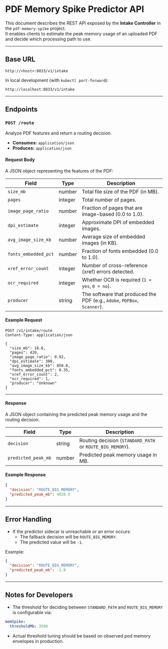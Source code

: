 # PDF Memory Spike Predictor API

This document describes the REST API exposed by the **Intake Controller** in the `pdf-memory-spike` project.  
It enables clients to estimate the peak memory usage of an uploaded PDF and decide which processing path to use.

---

## Base URL
```
http://<host>:8033/v1/intake
```

In local development (with `kubectl port-forward`):
```
http://localhost:8033/v1/intake
```

---

## Endpoints

### `POST /route`

Analyze PDF features and return a routing decision.

- **Consumes:** `application/json`
- **Produces:** `application/json`

#### Request Body
A JSON object representing the features of the PDF:

| Field                | Type    | Description                                                                 |
|---------------------|---------|-----------------------------------------------------------------------------|
| `size_mb`           | number  | Total file size of the PDF (in MB).                                         |
| `pages`             | integer | Total number of pages.                                                      |
| `image_page_ratio`  | number  | Fraction of pages that are image-based (0.0 to 1.0).                        |
| `dpi_estimate`      | integer | Approximate DPI of embedded images.                                         |
| `avg_image_size_kb` | number  | Average size of embedded images (in KB).                                    |
| `fonts_embedded_pct`| number  | Fraction of fonts embedded (0.0 to 1.0).                                    |
| `xref_error_count`  | integer | Number of cross-reference (xref) errors detected.                           |
| `ocr_required`      | integer | Whether OCR is required (`1 = yes`, `0 = no`).                              |
| `producer`          | string  | The software that produced the PDF (e.g., `Adobe`, `PDFBox`, `Scanner`).    |

#### Example Request
```http
POST /v1/intake/route
Content-Type: application/json

{
  "size_mb": 18.0,
  "pages": 420,
  "image_page_ratio": 0.92,
  "dpi_estimate": 300,
  "avg_image_size_kb": 850.0,
  "fonts_embedded_pct": 0.35,
  "xref_error_count": 2,
  "ocr_required": 1,
  "producer": "Unknown"
}
```

---

#### Response
A JSON object containing the predicted peak memory usage and the routing decision.

| Field               | Type    | Description                                                                 |
|---------------------|---------|-----------------------------------------------------------------------------|
| `decision`          | string  | Routing decision (`STANDARD_PATH` or `ROUTE_BIG_MEMORY`).                   |
| `predicted_peak_mb` | number  | Predicted peak memory usage in MB.                                          |

#### Example Response
```json
{
  "decision": "ROUTE_BIG_MEMORY",
  "predicted_peak_mb": 4820.5
}
```

---

## Error Handling
- If the predictor sidecar is unreachable or an error occurs:
    - The fallback decision will be `ROUTE_BIG_MEMORY`.
    - The predicted value will be `-1`.

Example:
```json
{
  "decision": "ROUTE_BIG_MEMORY",
  "predicted_peak_mb": -1.0
}
```

---

## Notes for Developers
- The threshold for deciding between `STANDARD_PATH` and `ROUTE_BIG_MEMORY` is configurable via:
```yaml
memSpike:
  thresholdMb: 3500
```
- Actual threshold tuning should be based on observed pod memory envelopes in production.
